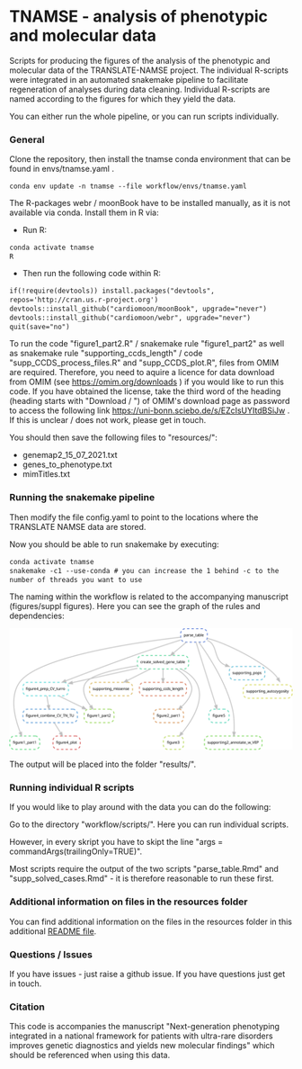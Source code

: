 # TNAMSE - analysis of phenotypic and molecular data

Scripts for producing the figures of the analysis of the phenotypic and molecular data of the TRANSLATE-NAMSE project. The individual R-scripts were integrated in an automated snakemake pipeline to facilitate regeneration of analyses during data cleaning. Individual R-scripts are named according to the figures for which they yield the data.

You can either run the whole pipeline, or you can run scripts individually.

### General

Clone the repository, then install the tnamse conda environment that can be found in envs/tnamse.yaml .

```
conda env update -n tnamse --file workflow/envs/tnamse.yaml
```

The R-packages webr / moonBook have to be installed manually, as it is not available via conda. Install them in R via:

- Run R:
```
conda activate tnamse
R 
```
- Then run the following code within R:
```
if(!require(devtools)) install.packages("devtools", repos='http://cran.us.r-project.org') 
devtools::install_github("cardiomoon/moonBook", upgrade="never") 
devtools::install_github("cardiomoon/webr", upgrade="never")
quit(save="no")
```

To run the code "figure1_part2.R" / snakemake rule "figure1_part2" as well as snakemake rule "supporting_ccds_length" / code "supp_CCDS_process_files.R" and "supp_CCDS_plot.R", files from OMIM are required. 
Therefore, you need to aquire a licence for data download from OMIM (see https://omim.org/downloads ) if you would like to run this code. 
If you have obtained the license, take the third word of the heading (heading starts with "Download / ") of OMIM's download page as password to access the following link https://uni-bonn.sciebo.de/s/EZcIsUYItdBSiJw . If this is unclear / does not work, please get in touch.

You should then save the following files to "resources/":
- genemap2\_15\_07\_2021.txt
- genes\_to\_phenotype.txt
- mimTitles.txt

### Running the snakemake pipeline

Then modify the file config.yaml to point to the locations where the TRANSLATE NAMSE data are stored.

Now you should be able to run snakemake by executing:

```
conda activate tnamse
snakemake -c1 --use-conda # you can increase the 1 behind -c to the number of threads you want to use
```

The naming within the workflow is related to the accompanying manuscript (figures/suppl figures). Here you can see the graph of the rules and dependencies:

![rulegraph](dag.jpg)

The output will be placed into the folder "results/".


### Running individual R scripts

If you would like to play around with the data you can do the following:

Go to the directory "workflow/scripts/". Here you can run individual scripts. 

However, in every skript you have to skipt the line "args = commandArgs(trailingOnly=TRUE)".

Most scripts require the output of the two scripts "parse_table.Rmd" and "supp_solved_cases.Rmd" - it is therefore reasonable to run these first.


### Additional information on files in the resources folder

You can find additional information on the files in the resources folder in this additional [README file](resources/README.md).

### Questions / Issues

If you have issues - just raise a github issue. If you have questions just get in touch.

### Citation

This code is accompanies the manuscript "Next-generation phenotyping integrated in a national framework for patients with ultra-rare disorders improves genetic diagnostics and yields new molecular findings" which should be referenced when using this data.



